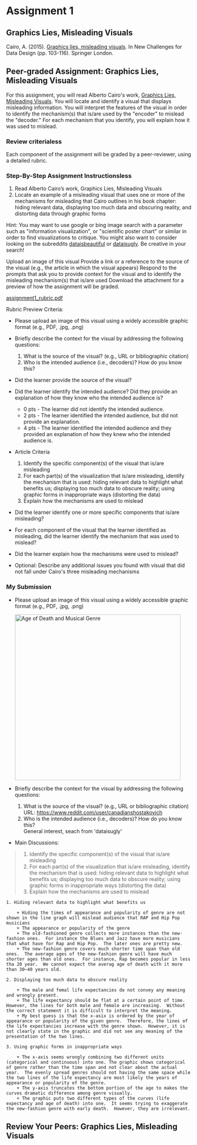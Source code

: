 # Assignment 1

## Graphics Lies, Misleading Visuals

Cairo, A. (2015). [Graphics lies, misleading visuals](http://infovis.fh-potsdam.de/readings/Cairo2015.pdf). In New Challenges for Data Design (pp. 103-116). Springer London.

## Peer-graded Assignment: Graphics Lies, Misleading Visuals

For this assignment, you will read Alberto Cairo's work, [Graphics Lies, Misleading Visuals](http://infovis.fh-potsdam.de/readings/Cairo2015.pdf). You will locate and identify a visual that displays misleading information. You will interpret the features of the visual in order to identify the mechanism(s) that is/are used by the "encoder" to mislead the "decoder." For each mechanism that you identify, you will explain how it was used to mislead.

### Review criterialess

Each component of the assignment will be graded by a peer-reviewer, using a detailed rubric.

### Step-By-Step Assignment Instructionsless

1. Read Alberto Cairo’s work, Graphics Lies, Misleading Visuals
2. Locate an example of a misleading visual that uses one or more of the mechanisms for misleading that Cairo outlines in his book chapter: hiding relevant data, displaying too much data and obscuring reality, and distorting data through graphic forms

Hint: You may want to use google or bing image search with a parameter such as "information visualization", or "scientific poster chart" or similar in order to find visualizations to critique. You might also want to consider looking on the subreddits [dataisbeautiful](https://www.reddit.com/r/dataisbeautiful/) or [dataisugly](https://www.reddit.com/r/dataisugly/). Be creative in your search!

Upload an image of this visual
Provide a link or a reference to the source of the visual (e.g., the article in which the visual appears)
Respond to the prompts that ask you to provide context for the visual and to identify the misleading mechanism(s) that is/are used
Download the attachment for a preview of how the assignment will be graded.

[assignment1_rubric.pdf](https://d3c33hcgiwev3.cloudfront.net/_6764b06941d5bed6d0678452b8062366_assignment1_rubric.pdf?Expires=1528156800&Signature=ZTyhop~GiRYD9M8XkBZcuaMCHGLrXL~MZGcPtwtH7rroG4VtOTj7KddYXfYIRfkdZi3mgcl09dVYL3hLhK3puTrh7DY4XnXzrzPz2vBxgRVOZnsi2YdoisGTsn3UYvptDURo43sTkYte-uYdMf7iP0HDToPlNI0xbif7rEyt~a8_&Key-Pair-Id=APKAJLTNE6QMUY6HBC5A)

Rubric Preview Criteria:

+ Please upload an image of this visual using a widely accessible graphic format (e.g., PDF, .jpg, .png)
+ Briefly describe the context for the visual by addressing the following questions:
    1. What is the source of the visual? (e.g., URL or bibliographic citation)
    2. Who is the intended audience (i.e., decoders)? How do you know this?
+ Did the learner provide the source of the visual?
+ Did the learner identify the intended audience? Did they provide an explanation of how they know who the intended audience is?
    + 0 pts - The learner did not identify the intended audience.
    + 2 pts - The learner identified the intended audience, but did not provide an     explanation.
    + 4 pts - The learner identified the intended audience and they provided an explanation of how they knew who the intended audience is.

+ Article Criteria
    1. Identify the specific component(s) of the visual that is/are misleading
    2. For each part(s) of the visualization that is/are misleading, identify the mechanism that is used: hiding relevant data to highlight what benefits us; displaying too much data to obscure reality; using graphic forms in inappropriate ways (distorting the data)
    3. Explain how the mechanisms are used to mislead

+ Did the learner identify one or more specific components that is/are misleading?
+ For each component of the visual that the learner identified as misleading, did the learner identify the mechanism that was used to mislead?
+ Did the learner explain how the mechanisms were used to mislead?
+ Optional: Describe any additional issues you found with visual that did not fall under Cairo's three misleading mechanisms

### My Submission

+ Please upload an image of this visual using a widely accessible graphic format (e.g., PDF, .jpg, .png)

    <img src="https://i.redditmedia.com/Vy_5A4tEXkDQBM1B5WKdCkCATPwSnLwWwDwlemRl4B4.jpg?w=723&s=034adde51aa004933ba1ab97621faed6" alt="Age of Death and Musical Genre" width="450">

+ Briefly describe the context for the visual by addressing the following questions:
    1. What is the source of the visual? (e.g., URL or bibliographic citation) <br/>
        URL: https://www.reddit.com/user/canadianshostakovich
    2. Who is the intended audience (i.e., decoders)? How do you know this? <br/>
        General interest, seach from 'dataisugly'

+ Main Discussions:

> 1. Identify the specific component(s) of the visual that is/are misleading
> 2. For each part(s) of the visualization that is/are misleading, identify the mechanism that is used: hiding relevant data to highlight what benefits us; displaying too much data to obscure reality; using graphic forms in inappropriate ways (distorting the data)
> 3. Explain how the mechanisms are used to mislead

    1. Hiding relevant data to highlight what benefits us
            
        + Hiding the times of appearance and popularity of genre are not shown in the line graph will mislead audience that RAP and Hip Pop musicians 
        + The appearance or popularity of the genre
        + The old-fashioned genre collects more instances than the new-fashion ones.  For instance the Blues and Jazz have more musicians that what have for Rap and Hip Pop.  The later ones are pretty new.
        + The new-fashion genre covers much shorter time span than old ones.  The average ages of the new-fashion genre will have much shorter ages than old ones.  For instance, Rap becomes popular in less tha 20 year.  We cannot expect the averag age of death with it more than 30~40 years old.

    2. Displaying too much data to obscure reality

        + The male and femal life expectancies do not convey any meaning and wrongly present.
        + The life expectancy should be flat at a certain point of time.  However, the lines for both male and female are increasing.  Without the correct statement it is difficult to interpret the meaning.
        + My best guess is that the x-asix is ordered by the year of appearance or popularity of the given genre.  Therefore, the lines of the life expectancies increase with the genre shown.  However, it is not clearly state in the graphic and did not see any meaning of the presentation of the two lines.

    3. Using graphic forms in inappropriate ways

        + The x-axis seems wrongly combining two different units (categorical and continuous) into one. The graphic shows categorical of genre rather than the time span and not clear about the actual year.  The evenly spread genres should not having the same space while the two lines of the life expectancy are most likely the years of appearance or popularity of the genre.  
        + The y-axis truncates the bottom portion of the age to makes the curves dramatic difference among genre visually.  
        + The graphic puts two different types of the curves (life expectancy and age of death) into one.  It seems trying to exaggerate the new-fashion genre with early death.  However, they are irrelevant.  


## Review Your Peers: Graphics Lies, Misleading Visuals





